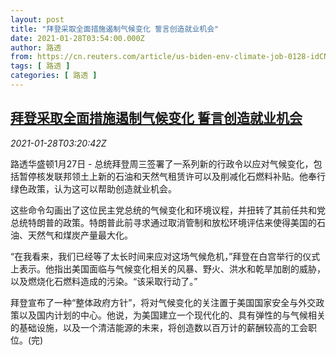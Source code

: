 ```yaml
---
layout: post
title: "拜登采取全面措施遏制气候变化 誓言创造就业机会"
date: 2021-01-28T03:54:00.000Z
author: 路透
from: https://cn.reuters.com/article/us-biden-env-climate-job-0128-idCNKBS29X0CF
tags: [ 路透 ]
categories: [ 路透 ]
---
```

<!--1611806040000-->
[拜登采取全面措施遏制气候变化 誓言创造就业机会](https://cn.reuters.com/article/us-biden-env-climate-job-0128-idCNKBS29X0CF)
------

<div>
<div><i>2021-01-28T03:20:42Z</i></div><p>路透华盛顿1月27日 - 总统拜登周三签署了一系列新的行政令以应对气候变化，包括暂停核发联邦领土上新的石油和天然气租赁许可以及削减化石燃料补贴。他奉行绿色政策，认为这可以帮助创造就业机会。</p><p>这些命令勾画出了这位民主党总统的气候变化和环境议程，并扭转了其前任共和党总统特朗普的政策。特朗普此前寻求通过取消管制和放松环境评估来使得美国的石油、天然气和煤炭产量最大化。</p><p>“在我看来，我们已经等了太长时间来应对这场气候危机，”拜登在白宫举行的仪式上表示。他指出美国面临与气候变化相关的风暴、野火、洪水和乾旱加剧的威胁，以及燃烧化石燃料造成的污染。“该采取行动了。”</p><p>拜登宣布了一种“整体政府方针”，将对气候变化的关注置于美国国家安全与外交政策以及国内计划的中心。他说，为美国建立一个现代化的、具有弹性的与气候相关的基础设施，以及一个清洁能源的未来，将创造数以百万计的薪酬较高的工会职位。(完)</p>
</div>
